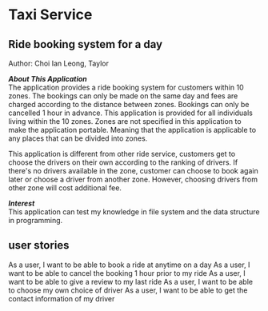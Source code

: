 # Taxi Service

## Ride booking system for a day 
Author: Choi Ian Leong, Taylor

***About This Application*** \
The application provides a ride booking system for customers within 10 zones. 
The bookings can only be made on the same day and fees are charged according to the distance between zones.
Bookings can only be cancelled 1 hour in advance.
This application is provided for all individuals living within the 10 zones. 
Zones are not specified in this application to make the application portable.
Meaning that the application is applicable to any places that can be divided into zones. 

This application is different from other ride service, customers get to choose the drivers on their own according to the ranking of drivers.
If there's no drivers available in the zone, customer can choose to book again later or choose a driver from another zone. 
However, choosing drivers from other zone will cost additional fee. 

***Interest*** \
This application can test my knowledge in file system and the data structure in programming.

## user stories
As a user, I want to be able to book a ride at anytime on a day
As a user, I want to be able to cancel the booking 1 hour prior to my ride
As a user, I want to be able to give a review to my last ride
As a user, I want to be able to choose my own choice of driver
As a user, I want to be able to get the contact information of my driver


